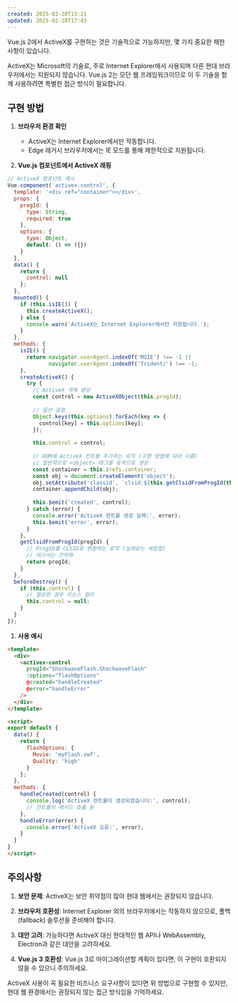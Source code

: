 ```yaml
---
created: 2025-02-28T13:21
updated: 2025-02-28T17:43
---
```

Vue.js 2에서 ActiveX를 구현하는 것은 기술적으로 가능하지만, 몇 가지 중요한 제한 사항이 있습니다.

ActiveX는 Microsoft의 기술로, 주로 Internet Explorer에서 사용되며 다른 현대 브라우저에서는 지원되지 않습니다. Vue.js 2는 모던 웹 프레임워크이므로 이 두 기술을 함께 사용하려면 특별한 접근 방식이 필요합니다.

## 구현 방법

1. **브라우저 환경 확인**
    
    - ActiveX는 Internet Explorer에서만 작동합니다.
    - Edge 레거시 브라우저에서는 IE 모드를 통해 제한적으로 지원됩니다.
2. **Vue.js 컴포넌트에서 ActiveX 래핑**
    

```javascript
// ActiveX 컴포넌트 예시
Vue.component('activex-control', {
  template: '<div ref="container"></div>',
  props: {
    progId: {
      type: String,
      required: true
    },
    options: {
      type: Object,
      default: () => ({})
    }
  },
  data() {
    return {
      control: null
    };
  },
  mounted() {
    if (this.isIE()) {
      this.createActiveX();
    } else {
      console.warn('ActiveX는 Internet Explorer에서만 지원됩니다.');
    }
  },
  methods: {
    isIE() {
      return navigator.userAgent.indexOf('MSIE') !== -1 || 
             navigator.userAgent.indexOf('Trident/') !== -1;
    },
    createActiveX() {
      try {
        // ActiveX 객체 생성
        const control = new ActiveXObject(this.progId);
        
        // 옵션 설정
        Object.keys(this.options).forEach(key => {
          control[key] = this.options[key];
        });
        
        this.control = control;
        
        // DOM에 ActiveX 컨트롤 추가하는 로직 (구현 방법에 따라 다름)
        // 일반적으로 <object> 태그를 동적으로 생성
        const container = this.$refs.container;
        const obj = document.createElement('object');
        obj.setAttribute('classid', `clsid:${this.getClsidFromProgId(this.progId)}`);
        container.appendChild(obj);
        
        this.$emit('created', control);
      } catch (error) {
        console.error('ActiveX 컨트롤 생성 실패:', error);
        this.$emit('error', error);
      }
    },
    getClsidFromProgId(progId) {
      // ProgID를 CLSID로 변환하는 로직 (실제로는 복잡함)
      // 여기서는 간략화
      return progId;
    }
  },
  beforeDestroy() {
    if (this.control) {
      // 필요한 경우 리소스 정리
      this.control = null;
    }
  }
});
```

1. **사용 예시**

```html
<template>
  <div>
    <activex-control 
      progId="ShockwaveFlash.ShockwaveFlash" 
      :options="flashOptions"
      @created="handleCreated"
      @error="handleError"
    />
  </div>
</template>

<script>
export default {
  data() {
    return {
      flashOptions: {
        Movie: 'myFlash.swf',
        Quality: 'high'
      }
    };
  },
  methods: {
    handleCreated(control) {
      console.log('ActiveX 컨트롤이 생성되었습니다:', control);
      // 컨트롤의 메서드 호출 등
    },
    handleError(error) {
      console.error('ActiveX 오류:', error);
    }
  }
}
</script>
```

## 주의사항

1. **보안 문제**: ActiveX는 보안 취약점이 많아 현대 웹에서는 권장되지 않습니다.
    
2. **브라우저 호환성**: Internet Explorer 외의 브라우저에서는 작동하지 않으므로, 폴백(fallback) 솔루션을 준비해야 합니다.
    
3. **대안 고려**: 가능하다면 ActiveX 대신 현대적인 웹 API나 WebAssembly, Electron과 같은 대안을 고려하세요.
    
4. **Vue.js 3 호환성**: Vue.js 3로 마이그레이션할 계획이 있다면, 이 구현이 호환되지 않을 수 있으니 주의하세요.
    

ActiveX 사용이 꼭 필요한 비즈니스 요구사항이 있다면 위 방법으로 구현할 수 있지만, 현대 웹 환경에서는 권장되지 않는 접근 방식임을 기억하세요.